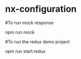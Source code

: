 # nx-configuration
#To run mock response

npm run mock

#To run the redux demo project

npm run start:redux
